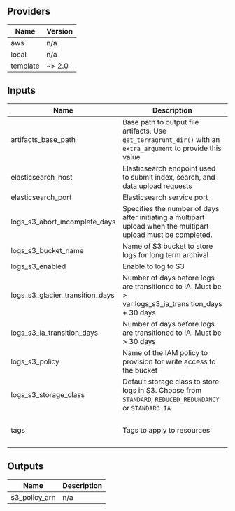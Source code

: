 ## Providers

| Name | Version |
|------|---------|
| aws | n/a |
| local | n/a |
| template | ~> 2.0 |

## Inputs

| Name | Description | Type | Default | Required |
|------|-------------|------|---------|:-----:|
| artifacts\_base\_path | Base path to output file artifacts. Use `get_terragrunt_dir()` with an `extra_argument` to provide this value | `string` | `"./"` | no |
| elasticsearch\_host | Elasticsearch endpoint used to submit index, search, and data upload requests | `any` | n/a | yes |
| elasticsearch\_port | Elasticsearch service port | `any` | n/a | yes |
| logs\_s3\_abort\_incomplete\_days | Specifies the number of days after initiating a multipart upload when the multipart upload must be completed. | `number` | `7` | no |
| logs\_s3\_bucket\_name | Name of S3 bucket to store logs for long term archival | `any` | n/a | yes |
| logs\_s3\_enabled | Enable to log to S3 | `bool` | `true` | no |
| logs\_s3\_glacier\_transition\_days | Number of days before logs are transitioned to IA. Must be > var.logs\_s3\_ia\_transition\_days + 30 days | `number` | `365` | no |
| logs\_s3\_ia\_transition\_days | Number of days before logs are transitioned to IA. Must be > 30 days | `number` | `90` | no |
| logs\_s3\_policy | Name of the IAM policy to provision for write access to the bucket | `string` | `"LogsS3WriteNew"` | no |
| logs\_s3\_storage\_class | Default storage class to store logs in S3. Choose from `STANDARD`, `REDUCED_REDUNDANCY` or `STANDARD_IA` | `string` | `"STANDARD"` | no |
| tags | Tags to apply to resources | `map` | <pre>{<br>  "Terraform": "true"<br>}<br></pre> | no |

## Outputs

| Name | Description |
|------|-------------|
| s3\_policy\_arn | n/a |


